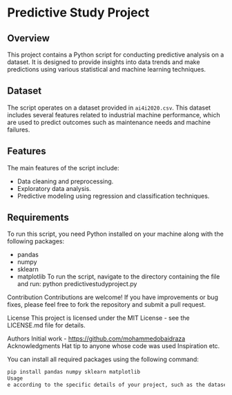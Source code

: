 # Predictive Study Project

## Overview
This project contains a Python script for conducting predictive analysis on a dataset. It is designed to provide insights into data trends and make predictions using various statistical and machine learning techniques.

## Dataset
The script operates on a dataset provided in `ai4i2020.csv`. This dataset includes several features related to industrial machine performance, which are used to predict outcomes such as maintenance needs and machine failures.

## Features
The main features of the script include:
- Data cleaning and preprocessing.
- Exploratory data analysis.
- Predictive modeling using regression and classification techniques.

## Requirements
To run this script, you need Python installed on your machine along with the following packages:
- pandas
- numpy
- sklearn
- matplotlib
To run the script, navigate to the directory containing the file and run:
python predictivestudyproject.py

Contribution
Contributions are welcome! If you have improvements or bug fixes, please feel free to fork the repository and submit a pull request.

License
This project is licensed under the MIT License - see the LICENSE.md file for details.

Authors
Initial work - https://github.com/mohammedobaidraza
Acknowledgments
Hat tip to anyone whose code was used
Inspiration
etc.

You can install all required packages using the following command:
```bash
pip install pandas numpy sklearn matplotlib
Usage
e according to the specific details of your project, such as the dataset description, specific Python packages used, or any additional features of your script.







